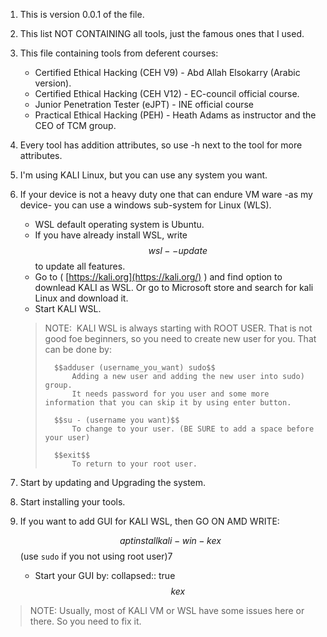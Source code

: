 1. This is version 0.0.1 of the file.
2. This list NOT CONTAINING all tools, just the famous ones that I used.
3. This file containing tools from deferent courses:
	* Certified Ethical Hacking (CEH V9) - Abd Allah Elsokarry  (Arabic version).
	* Certified Ethical Hacking (CEH V12) - EC-council official course.
	* Junior Penetration Tester (eJPT) - INE official course
	* Practical Ethical Hacking (PEH) - Heath Adams as instructor and the CEO of TCM group.
1. Every tool has addition attributes, so use -h next to the tool for more attributes.
2. I'm using KALI Linux, but you can use any system you want.
3. If your device is not a heavy duty one that can endure VM ware -as my device- you can use a windows sub-system for Linux (WLS).

	- WSL default operating system is Ubuntu.
	- If you have already install WSL, write $$wsl --update $$ to update all features.
	- Go to ( [https://kali.org](https://kali.org/) ) and find option to downlead KALI as WSL. Or go to Microsoft store and search for kali Linux and download it.
	- Start KALI WSL.

	> 	NOTE:  KALI WSL is always starting with ROOT USER. That is not good foe beginners, so you need to create new user for you. That can be done by:  
	> 	
	> 		$$adduser (username_you_want) sudo$$
	> 			Adding a new user and adding the new user into sudo) group.
	> 			It needs password for you user and some more information that you can skip it by using enter button.
	> 		
	> 		$$su - (username you want)$$
	> 			To change to your user. (BE SURE to add a space before your user)
	> 			
	> 		$$exit$$
	> 			To return to your root user.
7. Start by updating and Upgrading the system.
8. Start installing your tools.
9. If you want to add GUI for KALI WSL, then GO ON AMD WRITE:

	$$apt install kali-win-kex$$ 
	(use `sudo` if you not using root user)7

	* Start your GUI by:
		  collapsed:: true
			$$kex$$

>    NOTE: Usually, most of KALI VM or WSL have some issues here or there. So you need to fix it.  
>    
